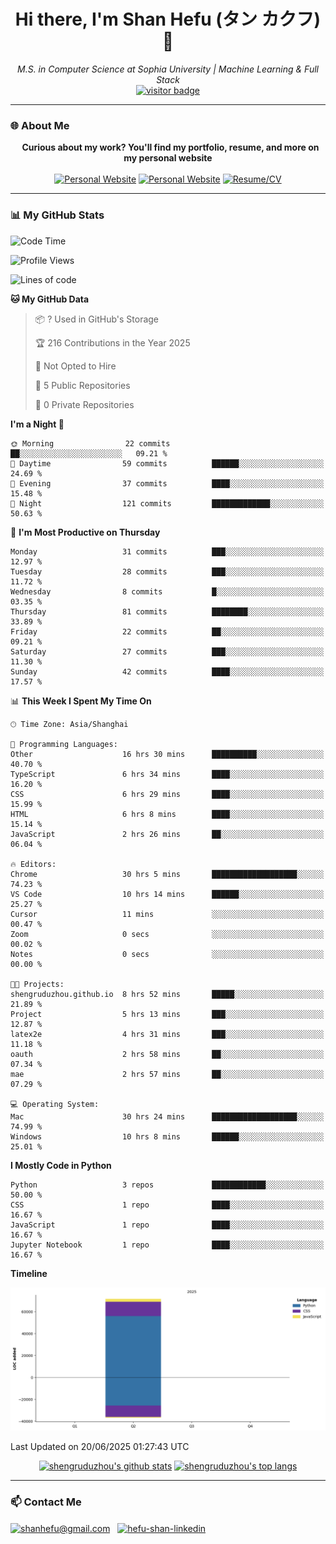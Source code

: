 <h1 align="center">
  Hi there, I'm Shan Hefu (タン カクフ) 👋
</h1>

<p align="center">
  <em>M.S. in Computer Science at Sophia University | Machine Learning & Full Stack </em>
  <br />
  <a href="https://github.com/shengruduzhou">
    <img src="https://visitor-badge.laobi.icu/badge?page_id=shengruduzhou.shengruduzhou&left_text=Visitors" alt="visitor badge"/>
  </a>
</p>

---

### 🌐 About Me

<p align="center">
  <b>Curious about my work? You'll find my portfolio, resume, and more on my personal website</b>
  <br><br>
  <a href="http://shengruduzhou.github.io/" target="blank" rel="noreferrer"><img src="https://img.shields.io/badge/Mypage-222222?style=for-the-badge&logo=githubpages&logoColor=white" alt="Personal Website"/></a>
  <a href="https://shengruduzhou.github.io/portfolio.html" target="blank" rel="noreferrer"><img src="https://img.shields.io/badge/Portfolio-28a745?style=for-the-badge&logo=google-chrome&logoColor=white" alt="Personal Website"/></a>
  <a href="https://shengruduzhou.github.io/about%20me/2025/06/05/Introduction.html" target="blank" rel="noreferrer"><img src="https://img.shields.io/badge/Resume-d14836?style=for-the-badge&logo=reactiveresume&logoColor=white" alt="Resume/CV"/></a>
</p>
</p>

---

### 📊 My GitHub Stats

<!--START_SECTION:waka-->
![Code Time](http://img.shields.io/badge/Code%20Time-48%20hrs%2041%20mins-blue)

![Profile Views](http://img.shields.io/badge/Profile%20Views-326-blue)

![Lines of code](https://img.shields.io/badge/From%20Hello%20World%20I%27ve%20Written-71.5%20thousand%20lines%20of%20code-blue)

**🐱 My GitHub Data** 

> 📦 ? Used in GitHub's Storage 
 > 
> 🏆 216 Contributions in the Year 2025
 > 
> 🚫 Not Opted to Hire
 > 
> 📜 5 Public Repositories 
 > 
> 🔑 0 Private Repositories 
 > 
**I'm a Night 🦉** 

```text
🌞 Morning                22 commits          ██░░░░░░░░░░░░░░░░░░░░░░░   09.21 % 
🌆 Daytime                59 commits          ██████░░░░░░░░░░░░░░░░░░░   24.69 % 
🌃 Evening                37 commits          ████░░░░░░░░░░░░░░░░░░░░░   15.48 % 
🌙 Night                  121 commits         █████████████░░░░░░░░░░░░   50.63 % 
```
📅 **I'm Most Productive on Thursday** 

```text
Monday                   31 commits          ███░░░░░░░░░░░░░░░░░░░░░░   12.97 % 
Tuesday                  28 commits          ███░░░░░░░░░░░░░░░░░░░░░░   11.72 % 
Wednesday                8 commits           █░░░░░░░░░░░░░░░░░░░░░░░░   03.35 % 
Thursday                 81 commits          ████████░░░░░░░░░░░░░░░░░   33.89 % 
Friday                   22 commits          ██░░░░░░░░░░░░░░░░░░░░░░░   09.21 % 
Saturday                 27 commits          ███░░░░░░░░░░░░░░░░░░░░░░   11.30 % 
Sunday                   42 commits          ████░░░░░░░░░░░░░░░░░░░░░   17.57 % 
```


📊 **This Week I Spent My Time On** 

```text
🕑︎ Time Zone: Asia/Shanghai

💬 Programming Languages: 
Other                    16 hrs 30 mins      ██████████░░░░░░░░░░░░░░░   40.70 % 
TypeScript               6 hrs 34 mins       ████░░░░░░░░░░░░░░░░░░░░░   16.20 % 
CSS                      6 hrs 29 mins       ████░░░░░░░░░░░░░░░░░░░░░   15.99 % 
HTML                     6 hrs 8 mins        ████░░░░░░░░░░░░░░░░░░░░░   15.14 % 
JavaScript               2 hrs 26 mins       ██░░░░░░░░░░░░░░░░░░░░░░░   06.04 % 

🔥 Editors: 
Chrome                   30 hrs 5 mins       ███████████████████░░░░░░   74.23 % 
VS Code                  10 hrs 14 mins      ██████░░░░░░░░░░░░░░░░░░░   25.27 % 
Cursor                   11 mins             ░░░░░░░░░░░░░░░░░░░░░░░░░   00.47 % 
Zoom                     0 secs              ░░░░░░░░░░░░░░░░░░░░░░░░░   00.02 % 
Notes                    0 secs              ░░░░░░░░░░░░░░░░░░░░░░░░░   00.00 % 

🐱‍💻 Projects: 
shengruduzhou.github.io  8 hrs 52 mins       █████░░░░░░░░░░░░░░░░░░░░   21.89 % 
Project                  5 hrs 13 mins       ███░░░░░░░░░░░░░░░░░░░░░░   12.87 % 
latex2e                  4 hrs 31 mins       ███░░░░░░░░░░░░░░░░░░░░░░   11.18 % 
oauth                    2 hrs 58 mins       ██░░░░░░░░░░░░░░░░░░░░░░░   07.34 % 
mae                      2 hrs 57 mins       ██░░░░░░░░░░░░░░░░░░░░░░░   07.29 % 

💻 Operating System: 
Mac                      30 hrs 24 mins      ███████████████████░░░░░░   74.99 % 
Windows                  10 hrs 8 mins       ██████░░░░░░░░░░░░░░░░░░░   25.01 % 
```

**I Mostly Code in Python** 

```text
Python                   3 repos             ████████████░░░░░░░░░░░░░   50.00 % 
CSS                      1 repo              ████░░░░░░░░░░░░░░░░░░░░░   16.67 % 
JavaScript               1 repo              ████░░░░░░░░░░░░░░░░░░░░░   16.67 % 
Jupyter Notebook         1 repo              ████░░░░░░░░░░░░░░░░░░░░░   16.67 % 
```



**Timeline**

![Lines of Code chart](https://raw.githubusercontent.com/shengruduzhou/shengruduzhou/main/assets/bar_graph.png)


 Last Updated on 20/06/2025 01:27:43 UTC
<!--END_SECTION:waka-->

<p align="center">
  <a href="https://github.com/shengruduzhou" target="_blank" rel="noreferrer">
    <a href="https://github.com/shengruduzhou" target="blank"><img src="https://github-readme-stats.vercel.app/api?username=shengruduzhou&show_icons=true&locale=en&theme=tokyonight&count_private=true" alt="shengruduzhou's github stats"/></a>
    <a href="https://github.com/shengruduzhou" target="blank"><img src="https://github-readme-stats.vercel.app/api/top-langs/?username=shengruduzhou&layout=compact&locale=en&theme=tokyonight" alt="shengruduzhou's top langs"/></a>
  </a>
</p>

---

### 📫 Contact Me

<p align="left">
  <a href="mailto:shanhefu@gmail.com" target="blank"><img align="center" src="https://img.shields.io/badge/Gmail-D14836?style=for-the-badge&logo=gmail&logoColor=white" alt="shanhefu@gmail.com" /></a>
  <a href="https://linkedin.com/in/hefu-shan-054b24361/" target="blank"><img align="center" src="https://img.shields.io/badge/LinkedIn-0077B5?style=for-the-badge&logo=linkedin&logoColor=white" alt="hefu-shan-linkedin" /></a>
</p>
